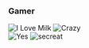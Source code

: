 ### Gamer 
![I Love Milk](https://media1.tenor.com/m/gBHtrLMax3EAAAAd/home-homelander.gif) ![Crazy](https://media1.tenor.com/m/hc7NhKMg798AAAAd/patria-theboys.gif)  
![Yes](https://media1.tenor.com/m/JCuhtXcGE6MAAAAC/homelander-milk.gif)
![secreat](https://media1.tenor.com/m/zxfAL2yMk2cAAAAC/homelander-devastated.gif)
